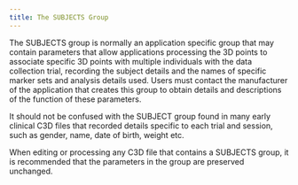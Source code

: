 ```yaml
---
title: The SUBJECTS Group
---
```


The SUBJECTS group is normally an application specific group that may contain parameters that allow applications processing the 3D points to associate specific 3D points with multiple individuals with the data collection trial, recording the subject details and the names of specific marker sets and analysis details used.  Users must contact the manufacturer of the application that creates this group to obtain details and descriptions of the function of these parameters.

It should not be confused with the SUBJECT group found in many early clinical C3D files that recorded details specific to each trial and session, such as gender, name, date of birth, weight etc.

When editing or processing any C3D file that contains a SUBJECTS group, it is recommended that the parameters in the group are preserved unchanged.

